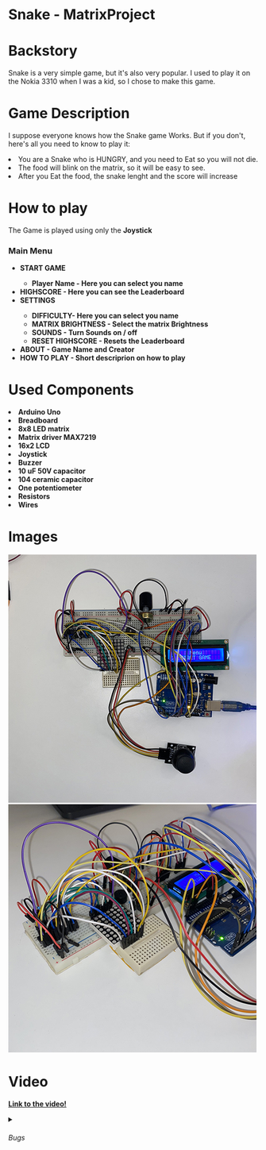 # Snake - MatrixProject

# Backstory

Snake is a very simple game, but it's also very popular. I used to play it on the Nokia 3310 when I was a kid, so I chose to make this game.

# Game Description

I suppose everyone knows how the Snake game Works. 
But if you don't, here's all you need to know to play it:
<li> You are a Snake who is HUNGRY, and you need to Eat so you will not die. </li>
<li> The food will blink on the matrix, so it will be easy to see. </li>
<li> After you Eat the food, the snake lenght and the score will increase </li>

# How to play

  The Game is played using only the <b> Joystick <b>

<h3> Main Menu </h3>
<ul>
<li> START GAME </li> 
    <ul>
      <li>Player Name - Here you can select you name </li>
    </ul>
<li> HIGHSCORE - Here you can see the Leaderboard</li>
<li> SETTINGS </li>
     <ul>
      <li> DIFFICULTY- Here you can select you name </li>
      <li> MATRIX BRIGHTNESS - Select the matrix Brightness</li>
      <li> SOUNDS - Turn Sounds on / off </li>
      <li> RESET HIGHSCORE - Resets the Leaderboard </li>
    </ul>
<li> ABOUT - Game Name and Creator </li>
<li> HOW TO PLAY - Short descriprion on how to play</li>
</ul>


# Used Components

<li> Arduino Uno </li>
<li> Breadboard </li>
<li> 8x8 LED matrix </li>
<li> Matrix driver MAX7219 </li>
<li> 16x2 LCD </li>
<li> Joystick </li>
<li> Buzzer </li>
<li> 10 uF 50V capacitor </li>
<li> 104 ceramic capacitor </li>
<li> One potentiometer </li>
<li> Resistors </li>
<li> Wires </li>

# Images
![img1](Images/IMG_2950.jpg)
![img2](Images/IMG_2951.jpg)

# Video
[Link to the video!](https://youtu.be/7sEFqCGNVYs)
  
<details>
  <summary> <h6> Bugs </h6> </summary>
  
  <li> Small lag when increasing the snake's length. It won't increase immediately. I see it as an Easter Egg, because you don't grow immediately after you eat, you always need to wait😜</li>
  <li> Sometimes the food changes is position when started the game. </li>
  <li> Sometimes a segment of the snake is now drawn. </li>
</details>
